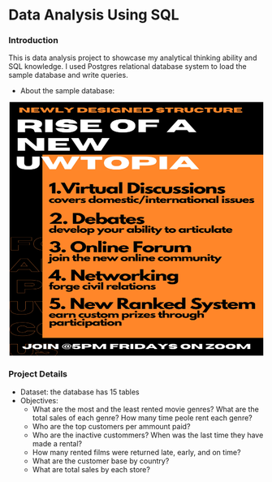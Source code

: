 # Data Analysis Using SQL 

### Introduction
This is data analysis project to showcase my analytical thinking ability and SQL knowledge. I used Postgres relational database system to load the sample database and write queries. 

- About the sample database: 
	

<p align="center">
	<img src="0001.jpg" | width = "500" | height = "500">
</p>

### Project Details

- Dataset: the database has 15 tables 
- Objectives:
	- What are the most and the least rented movie genres? What are the total sales of each genre? How many time peole rent each genre?
	- Who are the top customers per ammount paid?
	- Who are the inactive custommers? When was the last time they have made a rental? 
	- How many rented films were returned late, early, and on time?
	- What are the customer base by country?
	- What are total sales by each store?

